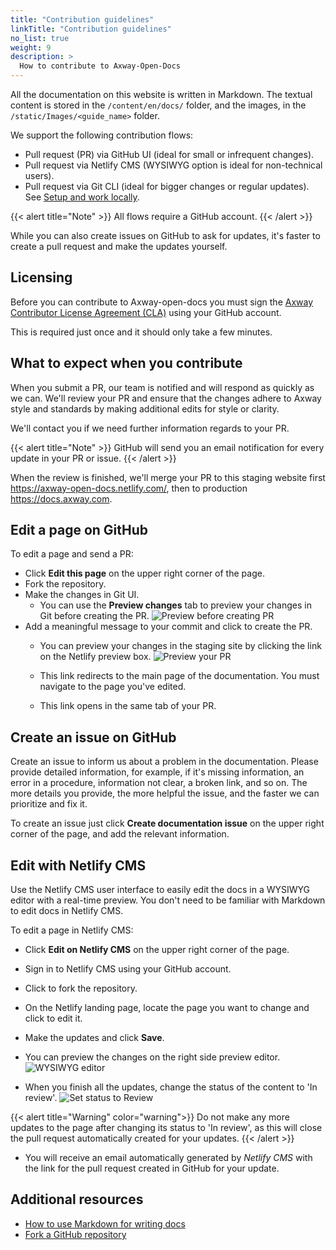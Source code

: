 ```yaml
---
title: "Contribution guidelines"
linkTitle: "Contribution guidelines"
no_list: true
weight: 9
description: >
  How to contribute to Axway-Open-Docs
---
```


All the documentation on this website is written in Markdown. The textual content is stored in the `/content/en/docs/` folder, and the images, in the `/static/Images/<guide_name>` folder.

We support the following contribution flows:

* Pull request (PR) via GitHub UI (ideal for small or infrequent changes).
* Pull request via Netlify CMS (WYSIWYG option is ideal for non-technical users).
* Pull request via Git CLI (ideal for bigger changes or regular updates). See [Setup and work locally](/docs/contribution_guidelines/setup_work_locally).

{{< alert title="Note" >}}
All flows require a GitHub account.
{{< /alert >}}

While you can also create issues on GitHub to ask for updates, it's faster to create a pull request and make the updates yourself.

## Licensing

Before you can contribute to Axway-open-docs you must sign the [Axway Contributor License Agreement (CLA)](https://cla.axway.com/) using your GitHub account.

This is required just once and it should only take a few minutes.

## What to expect when you contribute

When you submit a PR, our team is notified and will respond as quickly as we can. We'll review your PR and ensure that the changes adhere to Axway style and standards by making additional edits for style or clarity.

We'll contact you if we need further information regards to your PR.

{{< alert title="Note" >}}
GitHub will send you an email notification for every update in your PR or issue.
{{< /alert >}}

When the review is finished, we'll merge your PR to this staging website first <https://axway-open-docs.netlify.com/>, then to production <https://docs.axway.com>.

## Edit a page on GitHub

To edit a page and send a PR:

* Click **Edit this page** on the upper right corner of the page.
* Fork the repository.
* Make the changes in Git UI.
  * You can use the **Preview changes** tab to preview your changes in Git before creating the PR.
    ![Preview before creating PR](/images/contributing/netlify_preview_beforecreating_PR.png)
* Add a meaningful message to your commit and click to create the PR.
  * You can preview your changes in the staging site by clicking the link on the Netlify preview box.
    ![Preview your PR](/images/contributing/netlify_preview_PR.png)

  * This link redirects to the main page of the documentation. You must navigate to the page you've edited.
  * This link opens in the same tab of your PR.

## Create an issue on GitHub

Create an issue to inform us about a problem in the documentation. Please provide detailed information, for example, if it's missing information, an error in a procedure, information not clear, a broken link, and so on. The more details you provide, the more helpful the issue, and the faster we can prioritize and fix it.

To create an issue just click **Create documentation issue** on the upper right corner of the page, and add the relevant information.

## Edit with Netlify CMS

Use the Netlify CMS user interface to easily edit the docs in a WYSIWYG editor with a real-time preview. You don't need to be familiar with Markdown to edit docs in Netlify CMS.

To edit a page in Netlify CMS:

* Click **Edit on Netlify CMS** on the upper right corner of the page.
* Sign in to Netlify CMS using your GitHub account.
* Click to fork the repository.
* On the Netlify landing page, locate the page you want to change and click to edit it.
* Make the updates and click **Save**.
* You can preview the changes on the right side preview editor.
    ![WYSIWYG editor](/images/contributing/netlify_WYSIWYGeditor.png)

* When you finish all the updates, change the status of the content to 'In review'.
    ![Set status to Review](/images/contributing/netlify_setstatustoreview.png)

{{< alert title="Warning" color="warning">}}
Do not make any more updates to the page after changing its status to 'In review', as this will close the pull request automatically created for your updates.
{{< /alert >}}

* You will receive an email automatically generated by *Netlify CMS* with the link for the pull request created in GitHub for your update.

## Additional resources

* [How to use Markdown for writing docs](https://docs.microsoft.com/en-us/contribute/how-to-write-use-markdown)
* [Fork a GitHub repository](https://help.github.com/en/articles/fork-a-repo)
